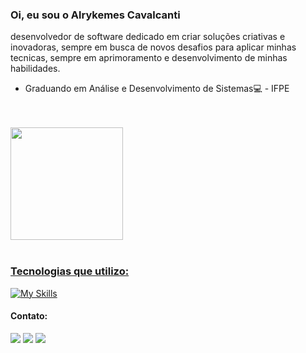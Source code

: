 ### Oi, eu sou o Alrykemes Cavalcanti

<p>desenvolvedor de software dedicado em criar soluções criativas e inovadoras, sempre em busca de novos desafios para aplicar minhas tecnicas, sempre em aprimoramento e desenvolvimento de minhas habilidades.</p>
<ul>
<li>Graduando em Análise e Desenvolvimento de Sistemas💻 - IFPE</li>
</ul>
<br>
<br>
<div>
<a href="https://github.com/Alrykemes">
<img height="180em" src="https://github-readme-stats.vercel.app/api?username=alrykemes&count_private=true&show_icons=true&theme=dark">
</div>

<div style="display: inline_block"><br>
  
### Tecnologias que utilizo:  
  
[![My Skills](https://skillicons.dev/icons?i=html,css,js,ts,react,styledcomponents,c,java,maven,gradle,spring,hibernate,postman,mongodb,mysql)](https://skillicons.dev)
  
</div>

#### Contato:

<div> 
  <a href="https://www.instagram.com/alrykemes/" target="_blank"><img src="https://img.shields.io/badge/-Instagram-%23E4405F?style=for-the-badge&logo=instagram&logoColor=white" target="_blank"></a>
  <a href = "mailto:alrykemesgc@gmail.com"><img src="https://img.shields.io/badge/-Gmail-%23333?style=for-the-badge&logo=gmail&logoColor=white" target="_blank"></a>
  <a href="https://www.linkedin.com/in/alrykemes-cavalcanti-ab937a267" target="_blank"><img src="https://img.shields.io/badge/-LinkedIn-%230077B5?style=for-the-badge&logo=linkedin&logoColor=white" target="_blank"></a> 
</div>
